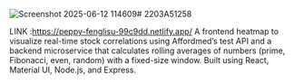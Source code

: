 ![Screenshot 2025-06-12 114609](https://github.com/user-attachments/assets/edf4a604-972d-45b3-9bff-22ccac984060)# 2203A51258

LINK :https://peppy-fenglisu-99c9dd.netlify.app/ A frontend heatmap to visualize real-time stock correlations using Affordmed’s test API and a backend microservice that calculates rolling averages of numbers (prime, Fibonacci, even, random) with a fixed-size window. Built using React, Material UI, Node.js, and Express.
